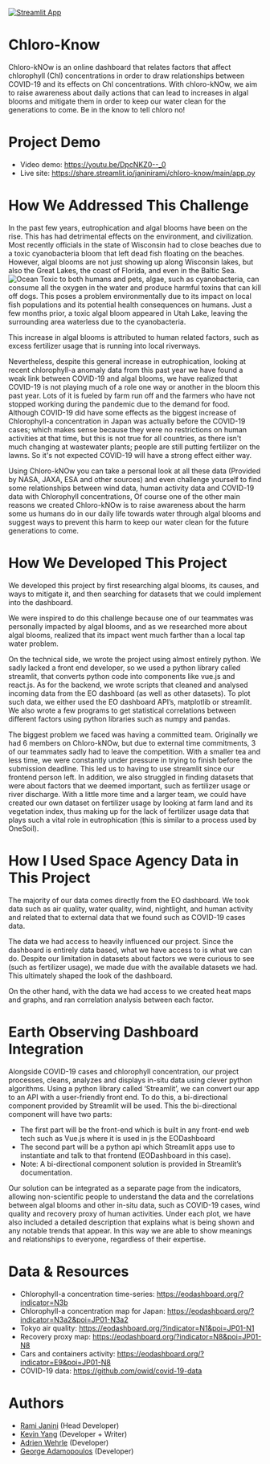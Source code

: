 [![Streamlit App](https://static.streamlit.io/badges/streamlit_badge_black_white.svg)](https://share.streamlit.io/janinirami/chloro-know/main/app.py)

# Chloro-Know
Chloro-kNOw is an online dashboard that relates factors that affect chlorophyll (Chl) concentrations in order to draw relationships between COVID-19 and its effects on Chl concentrations. With chloro-kNOw, we aim to raise awareness about daily actions that can lead to increases in algal blooms and mitigate them in order to keep our water clean for the generations to come. Be in the know to tell chloro no! 

# Project Demo
* Video demo: https://youtu.be/DpcNKZ0--_0
* Live site: https://share.streamlit.io/janinirami/chloro-know/main/app.py

# How We Addressed This Challenge

In the past few years, eutrophication and algal blooms have been on the rise. This has had detrimental effects on the environment, and civilization. Most recently officials in the state of Wisconsin had to close beaches due to a toxic cyanobacteria bloom that left dead fish floating on the beaches. However, algal blooms are not just showing up along Wisconsin lakes, but also the Great Lakes, the coast of Florida, and even in the Baltic Sea. 
![Ocean](https://eohack-assets.eodashboardhackathon.org/media/images/59076d09-f8da-4d0e-8854-025a394b9b0e.max-1000x1000.jpg)
	Toxic to both humans and pets, algae, such as cyanobacteria, can consume all the oxygen in the water and produce harmful toxins that can kill off dogs. This poses a problem environmentally due to its impact on local fish populations and its potential health consequences on humans. Just a few months prior, a toxic algal bloom appeared in Utah Lake, leaving the surrounding area waterless due to the cyanobacteria. 

This increase in algal blooms is attributed to human related factors, such as excess fertilizer usage that is running into local riverways.

Nevertheless, despite this general increase in eutrophication, looking at recent chlorophyll-a anomaly data from this past year we have found a weak link between COVID-19 and algal blooms, we have realized that COVID-19 is not playing much of a role one way or another in the bloom this past year. Lots of it is fueled by farm run off and the farmers who have not stopped working during the pandemic due to the demand for food. Although COVID-19 did have some effects as the biggest increase of Chlorophyll-a concentration in Japan was actually before the COVID-19 cases; which makes sense because they were no restrictions on human activities at that time, but this is not true for all countries, as there isn't much changing at wastewater plants; people are still putting fertilizer on the lawns. So it's not expected COVID-19 will have a strong effect either way.

Using Chloro-kNOw you can take a personal look at all these data (Provided by NASA, JAXA, ESA and other sources) and even challenge yourself to find some relationships between wind data, human activity data and COVID-19 data with Chlorophyll concentrations, Of course one of the other main reasons we created Chloro-kNOw is to raise awareness about the harm some us humans do in our daily life towards water through algal blooms and suggest ways to prevent this harm to keep our water clean for the future generations to come.

# How We Developed This Project

We developed this project by first researching algal blooms, its causes, and ways to mitigate it, and then searching for datasets that we could implement into the dashboard. 

We were inspired to do this challenge because one of our teammates was personally impacted by algal blooms, and as we researched more about algal blooms, realized that its impact went much farther than a local tap water problem.

On the technical side, we wrote the project using almost entirely python. We sadly lacked a front end developer, so we used a python library called streamlit, that converts python code into components like vue.js and react.js. As for the backend, we wrote scripts that cleaned and analysed incoming data from the EO dashboard (as well as other datasets). To plot such data, we either used the EO dashboard API’s, matplotlib or streamlit. We also wrote a few programs to get statistical correlations between different factors using python libraries such as numpy and pandas. 

The biggest problem we faced was having a committed team. Originally we had 6 members on Chloro-kNOw, but due to external time commitments, 3 of our teammates sadly had to leave the competition. With a smaller tea and less time, we were constantly under pressure in trying to finish before the submission deadline. This led us to having to use streamlit since our frontend person left. In addition, we also struggled in finding datasets that were about factors that we deemed important, such as fertilizer usage or river discharge. With a little more time and a larger team, we could have created our own dataset on fertilizer usage by looking at farm land and its vegetation index, thus making up for the lack of fertilizer usage data that plays such a vital role in eutrophication (this is similar to a process used by OneSoil). 

# How I Used Space Agency Data in This Project

The majority of our data comes directly from the EO dashboard. We took data such as air quality, water quality, wind, nightlight, and human activity and related that to external data that we found such as COVID-19 cases data. 

The data we had access to heavily influenced our project. Since the dashboard is entirely data based, what we have access to is what we can do. Despite our limitation in datasets about factors we were curious to see (such as fertilizer usage), we made due with the available datasets we had. This ultimately shaped the look of the dashboard. 

On the other hand, with the data we had access to we created heat maps and graphs, and ran correlation analysis between each factor. 

# Earth Observing Dashboard Integration

Alongside COVID-19 cases and chlorophyll concentration, our project processes, cleans, analyzes and displays in-situ data using clever python algorithms. Using a python library called ‘Streamlit’, we can convert our app to an API with a user-friendly front end. To do this, a bi-directional component provided by Streamlit will be used. This the bi-directional component will have two parts:

* The first part will be the front-end which is built in any front-end web tech such as Vue.js where it is used in js the EODashboard
* The second part will be a python api which Streamlit apps use to instantiate and talk to that frontend (EODashboard in this case).
* Note: A bi-directional component solution is provided in Streamlit’s documentation.

Our solution can be integrated as a separate page from the indicators, allowing non-scientific people to understand the data and the correlations between algal blooms and other in-situ data, such as COVID-19 cases, wind quality and recovery proxy of human activities. Under each plot, we have also included a detailed description that explains what is being shown and any notable trends that appear. In this way we are able to show meanings and relationships to everyone, regardless of their expertise. 

# Data & Resources
 * Chlorophyll-a concentration time-series: https://eodashboard.org/?indicator=N3b
 *  Chlorophyll-a concentration map for Japan: https://eodashboard.org/?indicator=N3a2&poi=JP01-N3a2
 * Tokyo air quality: https://eodashboard.org/?indicator=N1&poi=JP01-N1
 *  Recovery proxy map: https://eodashboard.org/?indicator=N8&poi=JP01-N8
 *  Cars and containers activity: https://eodashboard.org/?indicator=E9&poi=JP01-N8
 *  COVID-19 data: https://github.com/owid/covid-19-data
 
 
 # Authors
 * [Rami Janini](https://github.com/JaniniRami) (Head Developer)
 * [Kevin Yang](https://github.com/bykevinyang) (Developer + Writer)
 * [Adrien Wehrle](https://github.com/AdrienWehrle) (Developer)
 * [George Adamopoulos](https://github.com/george-adams1) (Developer)
